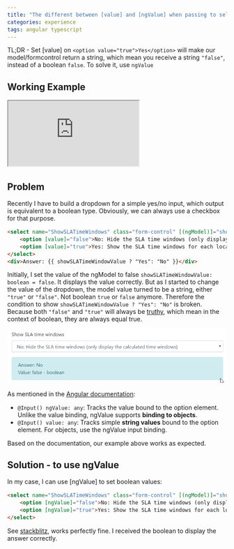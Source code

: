 ```yaml
---
title: "The different between [value] and [ngValue] when passing to select option"
categories: experience
tags: angular typescript
---
```


TL;DR - Set [value] on `<option value="true">Yes</option>` will make our model/formcontrol return a string, which mean you receive a string `"false"`, instead of a boolean `false`. To solve it, use `ngValue`

## Working Example

<iframe class="iframe-full-w" src="https://stackblitz.com/edit/angular-value-ngvalue-option?embed=1&file=src/app/app.component.ts&view=preview"></iframe>

## Problem

Recently I have to build a dropdown for a simple yes/no input, which output is equivalent to a boolean type. Obviously, we can always use a checkbox for that purpose.

```html
<select name="ShowSLATimeWindows" class="form-control" [(ngModel)]="showSLATimeWindowValue">
    <option [value]="false">No: Hide the SLA time windows (only display the calculated time windows)</option>
    <option [value]="true">Yes: Show the SLA time windows for each location in the app in addition to the calculated ones</option>
</select>
<div>Answer: {{ showSLATimeWindowValue ? "Yes": "No" }}</div>
```

Initially, I set the value of the ngModel to false `showSLATimeWindowValue: boolean = false`. It displays the value correctly. But as I started to change the value of the dropdown, the model value turned to be a string, either `"true"` or `"false"`. Not boolean `true` or `false` anymore. Therefore the condition to show `showSLATimeWindowValue ? "Yes": "No"` is broken. Because both `"false"` and `"true"` will always be [truthy](https://developer.mozilla.org/en-US/docs/Glossary/Truthy), which mean in the context of boolean, they are always equal true.

![The different between [value] and [ngValue] when passing to select option](https://github.com/trungk18/trungk18.github.io/raw/master/img/blog/angular-select-option-value-ngvalue-01.gif)

As mentioned in the [Angular documentation](https://angular.io/api/forms/NgSelectOption):

- `@Input() ngValue: any`: Tracks the value bound to the option element. Unlike the value binding, ngValue supports **binding to objects**.
- `@Input() value: any`: Tracks simple **string values** bound to the option element. For objects, use the ngValue input binding.

Based on the documentation, our example above works as expected.

## Solution - to use ngValue

In my case, I can use [ngValue] to set boolean values:

```html
<select name="ShowSLATimeWindows" class="form-control" [(ngModel)]="showSLATimeWindowValue">
    <option [ngValue]="false">No: Hide the SLA time windows (only display the calculated time windows)</option>                      // value: false (as boolean)
    <option [ngValue]="true">Yes: Show the SLA time windows for each location in the app in addition to the calculated ones</option> // value: true (as boolean)
</select>
```
See [stackblitz](https://stackblitz.com/edit/angular-value-ngvalue-option?embed=1&file=src/app/app.component.ts), works perfectly fine. I received the boolean to display the answer correctly.
